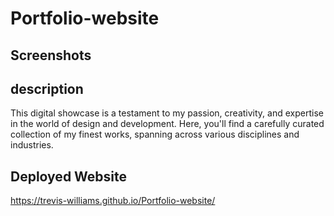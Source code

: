 # Portfolio-website

## Screenshots


## description
This digital showcase is a testament to my passion, creativity, and expertise in the world of design and development. Here, you'll find a carefully curated collection of my finest works, spanning across various disciplines and industries.

## Deployed Website
https://trevis-williams.github.io/Portfolio-website/




